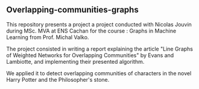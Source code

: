 ## Overlapping-communities-graphs

This repository presents a project a project conducted with Nicolas Jouvin during MSc. MVA at ENS Cachan for the course : Graphs in Machine Learning from Prof. Michal Valko.


The project consisted in writing a report explaining the article "Line Graphs of Weighted Networks for Overlapping Communities"
by Evans and Lambiotte, and implementing their presented algorithm.

We applied it to detect overlapping communities of characters in the novel Harry Potter and the Philosopher's stone. 
